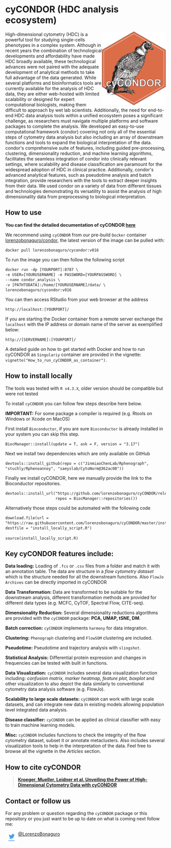 # cyCONDOR (HDC analysis ecosystem)

<img src="man/figures/condor_logo_new.png" alt="drawing" width="200" align="right"/>

High-dimensional cytometry (HDC) is a powerful tool for studying single-cells phenotypes in a complex system. Although in recent years the combination of technological developments and affordability have made HDC broadly available, these technological advances were not paired with the adequate development of analytical methods to take full advantage of the data generated. While several platforms and bioinformatics tools are currently available for the analysis of HDC data, they are either web-hosted with limited scalability or designed for expert computational biologists, making them difficult to approach by wet lab scientists. Additionally, the need for end-to-end HDC data analysis tools within a unified ecosystem poses a significant challenge, as researchers must navigate multiple platforms and software packages to complete the analysis.
We developed an easy-to-use computational framework (condor) covering not only all of the essential steps of cytometry data analysis but also including an array of downstream functions and tools to expand the biological interpretation of the data. condor's comprehensive suite of features, including guided pre-processing, clustering, dimensionality reduction, and machine learning algorithms, facilitates the seamless integration of condor into clinically relevant settings, where scalability and disease classification are paramount for the widespread adoption of HDC in clinical practice. Additionally, condor's advanced analytical features, such as pseudotime analysis and batch integration, provide researchers with the tools to extract deeper insights from their data. We used condor on a variety of data from different tissues and technologies demonstrating its versatility to assist the analysis of high dimensionality data from preprocessing to biological interpretation.

## How to use

**You can find the detailed documentation of cyCONDOR [here](https://lorenzobonaguro.github.io/cyCONDOR/)**

We recommend using `cyCONDOR` from our pre-build `Docker` container [lorenzobonaguro/condor](https://hub.docker.com/r/lorenzobonaguro/condor), the latest version of the image can be pulled with:
```
docker pull lorenzobonaguro/cycondor:v016
```

To run the image you can then follow the following script

```
docker run -dp [YOURPORT]:8787 \
-e USER=[YOURUSERNAME] -e PASSWORD=[YOURPASSWORD] \
--name condor_analysis \
-v [PATHTODATA]:/home/[YOURUSERNAME]/data/ \
lorenzobonaguro/cycondor:v016
```
You can then access RStudio from your web browser at the address

```
http://localhost:[YOURPORT]/
```

If you are starting the Docker container from a remote server exchange the `localhost` with the IP address or domain name of the server as exemplified below:

```
http://[SERVERNAME]:[YOURPORT]/
```

A detailed guide on how to get started with Docker and how to run cyCONDOR as `Singulariy` container are provided in the vignette: `vignette("How_to_run_cyCONDOR_as_container")`.

## How to install locally

The tools was tested with `R v4.3.X`, older version should be compatible but were not tested

To install `cyCONDOR` you can follow few steps describe here below. 

**IMPORTANT:** For some package a compiler is required (e.g. Rtools on Windows or Xcode on MacOS)

First install `Bioconductor`, if you are sure `Bioconductor` is already installed in your system you can skip this step.
```
BiocManager::install(update = T, ask = F, version = "3.17")
``` 

Next we install two dependencies which are only available on GitHub
```
devtools::install_github(repo = c("JinmiaoChenLab/Rphenograph", "stuchly/Rphenoannoy", "saeyslab/CytoNorm@362ac08"))
```

Finally we install cyCONDOR, here we manually provide the link to the Bioconductor repositories.
```
devtools::install_url("https://github.com/lorenzobonaguro/cyCONDOR/releases/download/v016/cyCONDOR_0.1.6.tar.gz",
                      repos = BiocManager::repositories())
```

Alternatively those steps could be automated with the following code
```
download.file(url = "https://raw.githubusercontent.com/lorenzobonaguro/cyCONDOR/master/inst/install_locally_script.R", destfile = "install_locally_script.R")
              
source(install_locally_script.R)
``` 

## Key cyCONDOR features include:

**Data loading:** Loading of `.fcs` or `.csv` files from a folder and match it with an annotation table. The data are structure in a *flow cytometry dataset* which is the structure needed for all the downstream functions. Also `FlowJo Archives` can be directly imported in cyCONDOR

**Data Transformation:** Data are transformed to be suitable for the downstream analysis, different transformation methods are provided for different data types (e.g. MCFC, CyTOF, Spectral Flow, CITE-seq).

**Dimensionality Reduction:** Several dimensionality reductions
algorithms are provided with the `cyCONDOR` package: **PCA, UMAP, tSNE, DM**.

**Batch correction:** `cyCONDOR` implements `harmony` for data integration.

**Clustering:** `Phenograph` clustering and `FlowSOM` clustering are included.

**Pseudotime:** Pseudotime and trajectory analysis with `slingshot`.

**Statistical Analysis:** Differential protein expression and changes in
frequencies can be tested with built in functions.

**Data Visualization:** `cyCONDOR` includes several data visualization
function including: *confusion matrix, marker heatmap, feature plot,
boxplot* and other visualization to also depict the data similarly to conventional cytometry data analysis software (e.g. FlowJo).

**Scalability to large scale datasets:** `cyCONDOR` can work with large scale datasets, and can integrate new data in existing models allowing population level integrated data analysis.

**Disease classifier:** `cyCONDOR` can be applied as clinical classifier with easy to train machine learning models.

**Misc:** `cyCONDOR` includes functions to check the integrity of the flow
cytometry dataset, subset it or annotate metaclusters. Also includes several visualization tools to help in the interpretation of the data. Feel free to browse all the vignette in the *Articles* section.

## How to cite cyCONDOR

> [**Kroeger, Mueller, Leidner et al. Unveiling the Power of High-Dimensional Cytometry Data with cyCONDOR**](https://www.biorxiv.org/content/10.1101/2024.02.29.582727v1)

## Contact or follow us

For any problem or question regarding the `cyCONDOR` package or this
repository or you just want to be up to date on what is coming next
follow me:

<img src="man/figures/twitter.png" width="8%" style="float: left;"/>

[@LorenzoBonaguro](<https://twitter.com/LorenzoBonaguro>)
